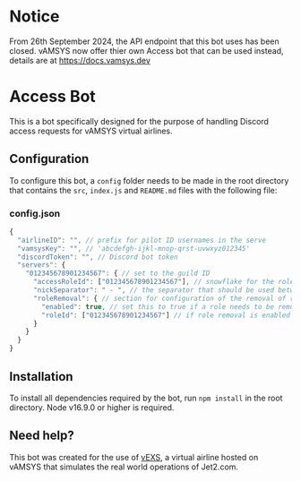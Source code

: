 # Notice
From 26th September 2024, the API endpoint that this bot uses has been closed. vAMSYS now offer thier own Access bot that can be used instead, details are at https://docs.vamsys.dev

# Access Bot
This is a bot specifically designed for the purpose of handling Discord access requests for vAMSYS virtual airlines.

## Configuration
To configure this bot, a `config` folder needs to be made in the root directory that contains the `src`, `index.js` and `README.md` files with the following file:

### config.json
```js
{
  "airlineID": "", // prefix for pilot ID usernames in the serve
  "vamsysKey": "", // 'abcdefgh-ijkl-mnop-qrst-uvwxyz012345'
  "discordToken": "", // Discord bot token
  "servers": {
    "012345678901234567": { // set to the guild ID
      "accessRoleId": ["012345678901234567"], // snowflake for the role that should be assigned to users that have requested access - comma separate roles for multiple roles to be assigned (eg. ["012345678901234567", "765432109876543210"])
      "nickSeparator": " - ", // the separator that should be used between the name and pilot ID in nicknames
      "roleRemoval": { // section for configuration of the removal of role(s) when a pilot joins a server
        "enabled": true, // set this to true if a role needs to be removed when a user is given access to the server, and false if not
        "roleId": ["012345678901234567"] // if role removal is enabled above, set this to the snowflake of the role(s) that need to be removed when a user is given access; comma separate roles for multiple roles to be removed (eg. ["012345678901234567", "765432109876543210"])
      }
    }
  }
}
```

## Installation
To install all dependencies required by the bot, run `npm install` in the root directory. Node v16.9.0 or higher is required.

## Need help?
This bot was created for the use of [vEXS](https://vexs.uk), a virtual airline hosted on vAMSYS that simulates the real world operations of Jet2.com.



